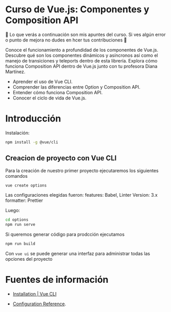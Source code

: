 # Curso de Vue.js: Componentes y Composition API

🚀 Lo que verás a continuación son mis apuntes del curso. Si ves algún error o punto de mejora no dudes en hcer tus contribuciones 💚

Conoce el funcionamiento a profundidad de los componentes de Vue.js. Descubre qué son los componentes dinámicos y asíncronos así como el manejo de transiciones y teleports dentro de esta librería. Explora cómo funciona Composition API dentro de Vue.js junto con tu profesora Diana Martínez.

- Aprender el uso de Vue CLI.
- Comprender las diferencias entre Option y Composition API.
- Entender cómo funciona Composition API.
- Conocer el ciclo de vida de Vue.js.

# Introducción

Instalación:
```bash
npm install -g @vue/cli
```

## Creacion de proyecto con Vue CLI

Para la creación de nuestro primer proyecto ejecutaremos los siguientes comandos

```bash
vue create options
```
Las configuraciones elegidas fueron:
features: Babel, Linter
Version: 3.x
formatter: Prettier

Luego:
```bash
cd options
npm run serve
```
Si queremos generar código para prodcción ejecutamos
```bash
npm run build
```
Con `vue ui` se puede generar una interfaz para administrar todas las opciones del proyecto

# Fuentes de información

- [Installation | Vue CLI](https://cli.vuejs.org/guide/installation.html)

- [Configuration Reference](https://cli.vuejs.org/config/).